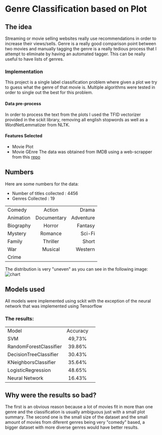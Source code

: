 # Genre Classification based on Plot

## The idea
Streaming or movie selling websites really use recommendations in order to increase their views/sells. Genre is a really good comparison point between two movies and manually tagging the genre is a really tedious process that I attempt to eliminate by having an automated tagger. This can be really useful to have lists of genres.

### Implementation
This project is a single label classification problem where given a plot we try to guess what the genre of that movie is. Multiple algorithms were tested in order to single out the best for this problem. 
#### Data pre-process
In order to process the text from the plots I used the TFID vectorizer provided in the sckit library, removing all english stopwords as well as a WordNetLemmatizer from NLTK.
#### Features Selected
* Movie Plot
* Movie GEnre
The data was obtained from IMDB using a web-scrapper from this [repo](https://github.com/ishmeetkohli/imdbGenreClassification)


Numbers
-------
Here are some numbers for the data:
* Number of titles collected : 4456
* Genres Collected : 19


|               |               |       |
| ------------- |:-------------:| -----:|
| Comedy      | Action        | Drama |
| Animation   | Documentary   | Adventure |
| Biography   | Horror        | Fantasy |
| Mystery     | Romance       | Sci-Fi |
| Family      | Thriller      | Short |
| War         | Musical       | Western |
| Crime        |              |       |    

The distribution is very "uneven" as you can see in the following image:
![chart](https://user-images.githubusercontent.com/34111347/49692182-26b0b000-fb4c-11e8-9f23-8fe661d98338.png)

## Models used
All models were implemented using sckit with the exception of the neural network that was implemented using Tensorflow

### The results:
|               |               |       |
| ------------- |:-------------:| -----:|
|  Model             | Accuracy          |
| SVM      | 49,73%        |
| RandomForestClassifier   | 39.86%   |
| DecisionTreeClassifier   | 30.43%        |
| KNeighborsClassifier     | 35.64%       |
| LogisticRegression      | 48.65%      |
| Neural Network         | 16.43%       |

## Why were the results so bad?
The first is an obvious reason because a lot of movies fit in more than one genre and the classification is usually ambiguous just with a small plot summary. The second one is the small size of the dataset and the small amount of movies from diferent genres being very "comedy" based, a bigger dataset with more diverse genres would have better results. 

